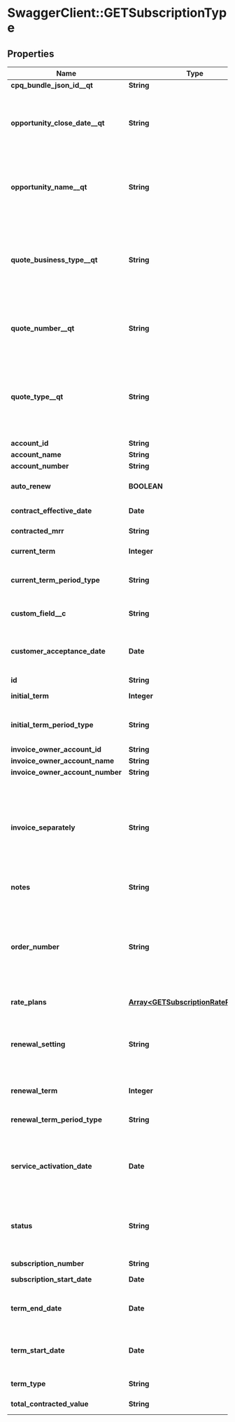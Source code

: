 # SwaggerClient::GETSubscriptionType

## Properties
Name | Type | Description | Notes
------------ | ------------- | ------------- | -------------
**cpq_bundle_json_id__qt** | **String** |  | [optional] 
**opportunity_close_date__qt** | **String** | The closing date of the Opportunity. This field is populated when the subscription originates from Zuora Quotes.  This field is used only for reporting subscription metrics.    | [optional] 
**opportunity_name__qt** | **String** | The unique identifier of the Opportunity. This field is populated when the subscription originates from Zuora Quotes.  This field is used only for reporting subscription metrics.    | [optional] 
**quote_business_type__qt** | **String** | The specific identifier for the type of business transaction the Quote represents such as New, Upsell, Downsell, Renewal, or Churn. This field is populated when the subscription originates from Zuora Quotes.  This field is used only for reporting subscription metrics.    | [optional] 
**quote_number__qt** | **String** | The unique identifier of the Quote. This field is populated when the subscription originates from Zuora Quotes.  This field is used only for reporting subscription metrics.    | [optional] 
**quote_type__qt** | **String** | The Quote type that represents the subscription lifecycle stage such as New, Amendment, Renew or Cancel. This field is populated when the subscription originates from Zuora Quotes.  This field is used only for reporting subscription metrics.    | [optional] 
**account_id** | **String** |  | [optional] 
**account_name** | **String** |  | [optional] 
**account_number** | **String** |  | [optional] 
**auto_renew** | **BOOLEAN** | If &#x60;true&#x60;, the subscription automatically renews at the end of the term. Default is &#x60;false&#x60;.  | [optional] 
**contract_effective_date** | **Date** | Effective contract date for this subscription, as yyyy-mm-dd.  | [optional] 
**contracted_mrr** | **String** | Monthly recurring revenue of the subscription.  | [optional] 
**current_term** | **Integer** | The length of the period for the current subscription term.  | [optional] 
**current_term_period_type** | **String** | The period type for the current subscription term.  Values are:  * &#x60;Month&#x60; (default) * &#x60;Year&#x60; * &#x60;Day&#x60; * &#x60;Week&#x60;  | [optional] 
**custom_field__c** | **String** | Any custom fields defined for this object. The custom field name is case-sensitive.  | [optional] 
**customer_acceptance_date** | **Date** | The date on which the services or products within a subscription have been accepted by the customer, as yyyy-mm-dd.  | [optional] 
**id** | **String** | Subscription ID.  | [optional] 
**initial_term** | **Integer** | The length of the period for the first subscription term.  | [optional] 
**initial_term_period_type** | **String** | The period type for the first subscription term.  Values are:  * &#x60;Month&#x60; (default) * &#x60;Year&#x60; * &#x60;Day&#x60; * &#x60;Week&#x60;  | [optional] 
**invoice_owner_account_id** | **String** |  | [optional] 
**invoice_owner_account_name** | **String** |  | [optional] 
**invoice_owner_account_number** | **String** |  | [optional] 
**invoice_separately** | **String** | Separates a single subscription from other subscriptions and creates an invoice for the subscription.   If the value is &#x60;true&#x60;, the subscription is billed separately from other subscriptions. If the value is &#x60;false&#x60;, the subscription is included with other subscriptions in the account invoice.  | [optional] 
**notes** | **String** | A string of up to 65,535 characters.  | [optional] 
**order_number** | **String** | The order number of the order in which the changes on the subscription are made.   **Note:** This field is only available if you have the [Order Metrics](https://knowledgecenter.zuora.com/BC_Subscription_Management/Orders/Orders_Generation_for_Subscriptions_and_Amendments) feature enabled. If you wish to have access to the feature, submit a request at [Zuora Global Support](http://support.zuora.com/). We will investigate your use cases and data before enabling this feature for you.  | [optional] 
**rate_plans** | [**Array&lt;GETSubscriptionRatePlanType&gt;**](GETSubscriptionRatePlanType.md) | Container for rate plans.  | [optional] 
**renewal_setting** | **String** | Specifies whether a termed subscription will remain &#x60;TERMED&#x60; or change to &#x60;EVERGREEN&#x60; when it is renewed.   Values are:  * &#x60;RENEW_WITH_SPECIFIC_TERM&#x60; (default) * &#x60;RENEW_TO_EVERGREEN&#x60;  | [optional] 
**renewal_term** | **Integer** | The length of the period for the subscription renewal term.  | [optional] 
**renewal_term_period_type** | **String** | The period type for the subscription renewal term.  Values are:  * &#x60;Month&#x60; (default) * &#x60;Year&#x60; * &#x60;Day&#x60; * &#x60;Week&#x60;  | [optional] 
**service_activation_date** | **Date** | The date on which the services or products within a subscription have been activated and access has been provided to the customer, as yyyy-mm-dd  | [optional] 
**status** | **String** | Subscription status; possible values are:  * &#x60;Draft&#x60; * &#x60;PendingActivation&#x60; * &#x60;PendingAcceptance&#x60; * &#x60;Active&#x60; * &#x60;Cancelled&#x60; * &#x60;Suspended&#x60; (This value is in Limited Availability.)  | [optional] 
**subscription_number** | **String** |  | [optional] 
**subscription_start_date** | **Date** | Date the subscription becomes effective.  | [optional] 
**term_end_date** | **Date** | Date the subscription term ends. If the subscription is evergreen, this is null or is the cancellation date (if one has been set).  | [optional] 
**term_start_date** | **Date** | Date the subscription term begins. If this is a renewal subscription, this date is different from the subscription start date.  | [optional] 
**term_type** | **String** | Possible values are: &#x60;TERMED&#x60;, &#x60;EVERGREEN&#x60;.  | [optional] 
**total_contracted_value** | **String** | Total contracted value of the subscription.  | [optional] 


